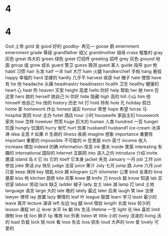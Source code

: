 # 4
# 4
God
上帝
gold
金
good
好的
goodby-
再见—
goose
鹅
emernment
emernment
grade
等级
grandfather
祖父
grandmother
祖母
crass
粗鲁的
gray
灰色
great
伟大的
green
绿色
greet
打招呼
greeting
招呼
grey
灰色
ground
地面
group
组
grow
成长
guard
警卫
guess
猜测
guest
客人
guide
指导
gun
枪
habit
习惯
hair
头发
half
一半
hall
大厅
ham
火腿
handkerchief
手帕
hang
悬挂
happy
幸福的
hard
坚硬的
hardly
几乎不
harvest
收获
hat
帽子
hate
憎恨
have
有
he
他
headache
头痛
headinastcr
headinastcr
hcalth
卫生
healthy
健康的
heart
心
heat
热
heaven
天堂
height
高度
hello
你好
help
帮助
her
她
here
在这里
hers
她的
herself
她自己
hi
你好
hide
隐藏
high
高的
hill
小山
him
他
himself
他自己
his
他的
history
历史
hit
打
hold
持有
hole
孔
holiday
假日
home
家
homework
作业
honest
诚实
honour
荣誉
hope
希望
horse
马
hospital
医院
host
主办
hotel
酒店
hour
小时
housewife
家庭主妇
housework
家务
how
怎样
however
然而
huge
巨大的
human
人类
hundred
一百
hunger
饥饿
hungry
饥饿的
hurry
匆忙
hurt
伤害
husband1
husband1
ice-cream
冰淇淋
idea
主意
if
如果
ill
生病的
illness
疾病
imagine
想象
importance
重要性
important
重要的
impossible
不可能的
in
在里面
inch
英寸
income
收入
increase
增加
indeed
的确
information
信息
ink
墨水
inside
里面
interesting
有趣的
international
国际的
Internet
互联网
into
进入之内
introduce
介绍
invite
邀请
island
岛
it
它
its
它的
itself
它本身
jacket
夹克
January
一月
job
工作
join
参加
joke
笑话
joy
快乐
judge
法官
juice
果汁
July
七月
jump
跳
June
六月
just
只是
keep
保持
key
钥匙
kick
踢
kilogram
公斤
kilometer
公里
kind
友善的
kina
基那
kiss
吻
kitchen
厨房
kite
风筝
knee
膝
knife
刀
knock
敲
know
知道
lab
实验室
labour
劳动
lack
缺乏
ladder
梯子
lady
女士
lake
湖
lamp
灯
land
土地
language
语言
large
大的
late
晚的
lately
最近
later
后来
laugh
笑
law
法律
lawyer
律师
lay
放置
lazy
懒惰的
leaf
叶
league
联盟
learn
学习
least
最少的
leave
离开
lecture
演讲
left
左边
leg
腿
lend
借给
length
长度
less
较少的
lesson
课程
let
让
level
水平
lie
躺
life
生活
lifetime
一生
light
光
like
喜欢
limit
限制
line
线
lion
狮子
lip
嘴唇
list
列表
listen
听
little
小的
lively
活泼的
living
活的
load
负载
lock
锁
look
看
lose
失去
loss
损失
loud
大声的
love
爱
lovely
可爱的